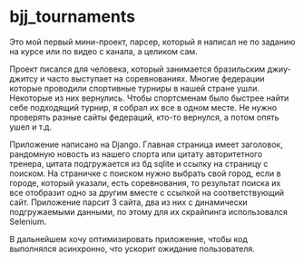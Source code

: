 # bjj_tournaments
Это мой первый мини-проект, парсер, который я написал не по заданию на курсе или по видео с канала, а целиком сам. 

Проект писался для человека, который занимается бразильским джиу-джитсу и часто выступает на соревнованиях. Многие федерации которые проводили спортивные турниры в нашей стране ушли. Некоторые из них вернулись. Чтобы спортсменам было быстрее найти себе подходящий турнир, я собрал их все в одном месте. Не нужно проверять разные сайты федераций, кто-то вернулся, а потом опять ушел и т.д.

Приложение написано на Django. Главная страница имеет заголовок, рандомную новость из нашего спорта или цитату авторитетного тренера, цитата подгружается из бд sqlite и ссылку на страницу с поиском. На страничке с поиском нужно выбрать свой город, если в городе, который указали, есть соревнования, то результат поиска их все отобразит одно за другим вместе с ссылкой на соответствующий сайт.
Приложение парсит 3 сайта, два из них с динамически подгружаемыми данными, по этому для их скрайпинга использовался Selenium.

В дальнейшем хочу оптимизировать приложение, чтобы код выполнялся асинхронно, что ускорит ожидание пользователя.

